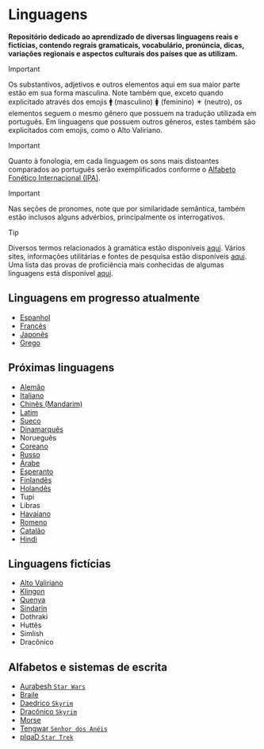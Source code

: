# Linguagens

**Repositório dedicado ao aprendizado de diversas linguagens reais e fictícias, contendo regrais gramaticais, vocabulário, pronúncia, dicas, variações regionais e aspectos culturais dos países que as utilizam.**

> [!IMPORTANT]
> Os substantivos, adjetivos e outros elementos aqui em sua maior parte estão em sua forma masculina. Note também que, exceto quando explicitado através dos emojis 🚹 (masculino) 🚺 (feminino) ✴️ (neutro), os elementos seguem o mesmo gênero que possuem na tradução utilizada em português. Em linguagens que possuem outros gêneros, estes também são explicitados com emojis, como o Alto Valiriano.

> [!IMPORTANT]
> Quanto à fonologia, em cada linguagem os sons mais distoantes comparados ao português serão exemplificados conforme o [Alfabeto Fonético Internacional (IPA)](ipa.md).

> [!IMPORTANT]
> Nas seções de pronomes, note que por similaridade semântica, também estão inclusos alguns advérbios, principalmente os interrogativos.

> [!TIP]
> Diversos termos relacionados à gramática estão disponíveis [aqui](gramática.md).
> Vários sites, informações utilitárias e fontes de pesquisa estão disponíveis [aqui](utils.md).
> Uma lista das provas de proficiência mais conhecidas de algumas linguagens está disponível [aqui](provas.md).

## Linguagens em progresso atualmente

-   [Espanhol](Español/regras.md)
-   [Francês](Français/regras.md)
-   [Japonês](日本語/regras.md)
-   [Grego](Ελληνικά/regras.md)

## Próximas linguagens

-   [Alemão](Deutsch/regras.md)
-   [Italiano](Italiano/regras.md)
-   [Chinês (Mandarim)](中文/regras.md)
-   [Latim](Latinum/regras.md)
-   [Sueco](Svenska/regras.md)
-   [Dinamarquês](Dansk/regras.md)
-   Norueguês
-   [Coreano](한국어/regras.md)
-   [Russo](Русский/regras.md)
-   [Árabe](العربية/regras.md)
-   [Esperanto](Esperanto/regras.md)
-   [Finlandês](Suomi/regras.md)
-   [Holandês](Nederlands/regras.md)
-   Tupi
-   Libras
-   [Havaiano](ʻŌlelo%20Hawaiʻi/regras.md)
-   [Romeno](Română/regras.md)
-   [Catalão](Català/regras.md)
-   [Hindi](हिंदी/regras.md)

## Linguagens fictícias

-   [Alto Valiriano](Valyrio/regras.md)
-   [Klingon](tlhIngan%20Hol/regras.md)
-   [Quenya](Quenya/regras.md)
-   [Sindarin](Sindarin/regras.md)
-   Dothraki
-   Huttês
-   Simlish
-   Dracônico

## Alfabetos e sistemas de escrita

-   [Aurabesh `Star Wars`](Alfabetos/aurabesh.md)
-   [Braile](Alfabetos/braille.md)
-   [Daedrico `Skyrim`](Alfabetos/daedric.md)
-   [Dracônico `Skyrim`](Alfabetos/dovahzul.md)
-   [Morse](Alfabetos/morse.md)
-   [Tengwar `Senhor dos Anéis`](Alfabetos/tengwar.md)
-   [pIqaD `Star Trek`](Alfabetos/pIqaD.md)
